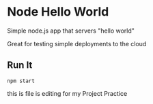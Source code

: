 # Node Hello World

Simple node.js app that servers "hello world"

Great for testing simple deployments to the cloud

## Run It

`npm start`


this is file is editing for my Project Practice 